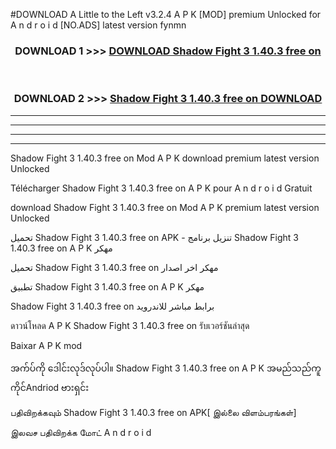 #DOWNLOAD A Little to the Left v3.2.4 A P K [MOD] premium Unlocked for A n d r o i d [NO.ADS] latest version fynmn 



<div align="center">

<h3>DOWNLOAD 1 >>> <a href="https://downloadmod1.web.app/?judul=Shadow Fight 3 1.40.3 free on   ">DOWNLOAD Shadow Fight 3 1.40.3 free on   </a></h3><br>

<h3>DOWNLOAD 2 >>> <a href="https://downloadmod1.web.app/?judul=Shadow Fight 3 1.40.3 free on   ">Shadow Fight 3 1.40.3 free on    DOWNLOAD </a></h3>

</div>


----------------------------------------------------------

----------------------------------------------------------

----------------------------------------------------------

----------------------------------------------------------


Shadow Fight 3 1.40.3 free on    Mod A P K download premium latest version Unlocked

Télécharger Shadow Fight 3 1.40.3 free on    A P K pour A n d r o i d Gratuit

download Shadow Fight 3 1.40.3 free on    Mod A P K premium latest version Unlocked

تحميل Shadow Fight 3 1.40.3 free on    APK - تنزيل برنامج Shadow Fight 3 1.40.3 free on    A P K مهكر

تحميل Shadow Fight 3 1.40.3 free on    مهكر اخر اصدار

تطبيق Shadow Fight 3 1.40.3 free on    A P K مهكر

Shadow Fight 3 1.40.3 free on    برابط مباشر للاندرويد

ดาวน์โหลด A P K Shadow Fight 3 1.40.3 free on    รับเวอร์ชันล่าสุด

Baixar A P K mod

အက်ပ်ကို ဒေါင်းလုဒ်လုပ်ပါ။ Shadow Fight 3 1.40.3 free on    A P K အမည်သည်ကူကိုင်Andriod ဗားရှင်း

பதிவிறக்கவும் Shadow Fight 3 1.40.3 free on    APK[ இல்லை விளம்பரங்கள்] 
 
இலவச பதிவிறக்க மோட் A n d r o i d



